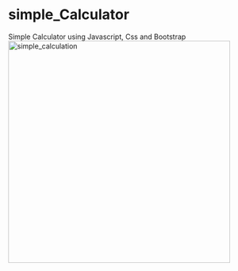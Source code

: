 # simple_Calculator
Simple Calculator using Javascript, Css and Bootstrap
<img width="447" alt="simple_calculation" src="https://user-images.githubusercontent.com/62252507/127019004-931626ce-1801-4beb-b352-6f65c38ce526.png">
